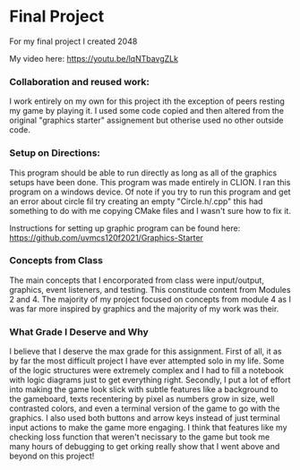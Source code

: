 # Final Project

For my final project I created 2048

My video here: https://youtu.be/lqNTbavgZLk

### Collaboration and reused work:
I work entirely on my own for this project ith the exception of peers resting my game by playing it. I used some code copied and then altered from the original "graphics starter" assignement but otherise used no other outside code. 

### Setup on Directions:
This program should be able to run directly as long as all of the graphics setups have been done. This program was made entirely in CLION. I ran this program on a windows device. Of note if you try to run this program and get an error about circle fil try creating an empty "Circle.h/.cpp" this had something to do with me copying CMake files and I wasn't sure how to fix it. 

Instructions for setting up graphic program can be found here: https://github.com/uvmcs120f2021/Graphics-Starter 
### Concepts from Class
The main concepts that I encorporated from class were input/output, graphics, event listeners, and testing. This constitude content from Modules 2 and 4. The majority of my project focused on concepts from module 4 as I was far more inspired by graphics and the majority of my work was their.
### What Grade I Deserve and Why
I believe that I deserve the max grade for this assignment. First of all, it as by far the most difficult project I have ever attempted solo in my life. Some of the logic structures were extremely complex and I had to fill a notebook with logic diagrams just to get everything right. Secondly, I put a lot of effort into making the game look slick with subtle features like a background to the gameboard, texts recentering by pixel as numbers grow in size, well contrasted colors, and even a terminal version of the game to go with the graphics. I also used both buttons and arrow keys instead of just terminal input actions to make the game more engaging. I think that features like my checking loss function that weren't necissary to the game but took me many hours of debugging to get orking really show that I went above and beyond on this project!
